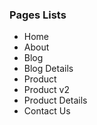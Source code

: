 ### Pages Lists
- Home 
- About
- Blog
- Blog Details
- Product
- Product v2
- Product Details
- Contact Us

